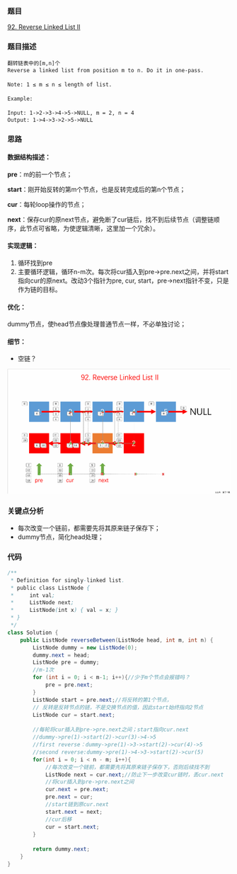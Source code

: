 ### 题目
[92. Reverse Linked List II](https://leetcode.com/problems/reverse-linked-list-ii/)

### 题目描述
```
翻转链表中的[m,n]个
Reverse a linked list from position m to n. Do it in one-pass.

Note: 1 ≤ m ≤ n ≤ length of list.

Example:

Input: 1->2->3->4->5->NULL, m = 2, n = 4
Output: 1->4->3->2->5->NULL
```

### 思路
#### 数据结构描述：
**pre**：m的前一个节点；  

**start**：刚开始反转的第m个节点，也是反转完成后的第n个节点；  

**cur**：每轮loop操作的节点；  

**next**：保存cur的原next节点，避免断了cur链后，找不到后续节点（调整链顺序，此节点可省略，为使逻辑清晰，这里加一个冗余）。

#### 实现逻辑：
1. 循环找到pre
2. 主要循环逻辑，循环n-m次。每次将cur插入到pre->pre.next之间，并将start指向cur的原next。改动3个指针为pre, cur, start，pre->next指针不变，只是作为链的目标。

#### 优化：  
dummy节点，使head节点像处理普通节点一样，不必单独讨论；

#### 细节：
* 空链？

![pic](https://github.com/zhangbotong/LeetCode/blob/master/assets/92.gif)

### 关键点分析
* 每次改变一个链前，都需要先将其原来链子保存下；
* dummy节点，简化head处理；

### 代码
```java
/**
 * Definition for singly-linked list.
 * public class ListNode {
 *     int val;
 *     ListNode next;
 *     ListNode(int x) { val = x; }
 * }
 */
class Solution {
    public ListNode reverseBetween(ListNode head, int m, int n) {
        ListNode dummy = new ListNode(0);
        dummy.next = head;
        ListNode pre = dummy;
        //m-1次
        for (int i = 0; i < m-1; i++){//少于m个节点会报错吗？
            pre = pre.next;
        }
        ListNode start = pre.next;//将反转的第1个节点，
        // 反转是反转节点的链，不是交换节点的值，因此start始终指向2节点
        ListNode cur = start.next;

        //每轮将cur插入到pre->pre.next之间；start指向cur.next
        //dummy->pre(1)->start(2)->cur(3)->4->5
        //first reverse：dummy->pre(1)->3->start(2)->cur(4)->5
        //second reverse:dummy->pre(1)->4->3->start(2)->cur(5)
        for(int i = 0; i < n - m; i++){
            //每次改变一个链前，都需要先将其原来链子保存下，否则后续找不到
            ListNode next = cur.next;//防止下一步改变cur链时，丢cur.next
            //将cur插入到pre->pre.next之间
            cur.next = pre.next;
            pre.next = cur;
            //start链到原cur.next
            start.next = next;
            //cur后移
            cur = start.next;
        }

        return dummy.next;
    }
}
```
